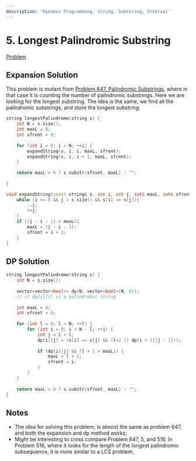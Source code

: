```yaml
---
description: 'Dynamic Programming, String, Substring, Interval'
---
```


# 5. Longest Palindromic Substring

[Problem](https://leetcode.com/problems/longest-palindromic-substring)

## Expansion Solution

This problem is mutant from [Problem 647. Palindromic Substrings](https://leetcode.com/problems/palindromic-substrings/), where
in that case it is counting the number of palindromic substrings. Here we are looking for the longest substring. The idea is the same,
we find all the palindromic substrings, and store the longest substring.

```cpp
string longestPalindrome(string s) {
    int N = s.size();
    int maxL = 0; 
    int sfront = 0;
    
    for (int i = 0; i < N; ++i) {
        expandString(s, i, i, maxL, sfront);
        expandString(s, i, i + 1, maxL, sfront);
    }
            
    return maxL > 0 ? s.substr(sfront, maxL) : "";
    
}

void expandString(const string& s, int i, int j, int& maxL, int& sfront){
    while (i >= 0 && j < s.size() && s[i] == s[j]){
        --i;
        ++j;
    }
    if ((j - i - 1) > maxL){
        maxL = (j - i - 1);
        sfront = i + 1;
    }
}
```

## DP Solution

```cpp
string longestPalindrome(string s) {
    int N = s.size();
    
    vector<vector<bool>> dp(N, vector<bool>(N, 0));
    // if dp[i][j] is a palindromic string
    
    int maxL = 0;
    int sfront = 0;
    
    for (int l = 0; l < N; ++l) {
        for (int i = 0; i < N - l; ++i) {
            int j = i + l;
            dp[i][j] = (s[i] == s[j] && (l<2 || dp[i + 1][j - 1]));
            
            if (dp[i][j] && (l + 1 > maxL)) {
                maxL = l + 1;
                sfront = i;
            }
        }
    }
    
    return maxL > 0 ? s.substr(sfront, maxL) : "";
}
```

## Notes
- The idea for solving this problem, is almost the same as problem 647, and both the expansion and dp method works;
- Might be interesting to cross compare Problem 647, 5, and 516. In Problem 516, where it looks for the length of the longest palindromic subsequence, it is more similar to a LCS problem;
